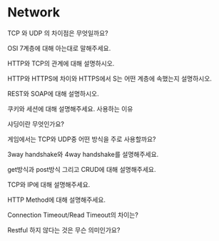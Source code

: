 # Network

TCP 와 UDP 의 차이점은 무엇일까요?

OSI 7계층에 대해 아는대로 말해주세요.

HTTP와 TCP의 관계에 대해 설명하시오.

HTTP와 HTTPS에 차이와 HTTPS에서 S는 어떤 계층에 속했는지 설명하시오.

REST와 SOAP에 대해 설명하시오.

쿠키와 세션에 대해 설명해주세요. 사용하는 이유

샤딩이란 무엇인가요?

게임에서는 TCP와 UDP중 어떤 방식을 주로 사용할까요?

3way handshake와 4way handshake를 설명해주세요.

get방식과 post방식 그리고 CRUD에 대해 설명해주세요.

TCP와 IP에 대해 설명해주세요.

HTTP Method에 대해 설명해주세요.

Connection Timeout/Read Timeout의 차이는?

Restful 하지 않다는 것은 무슨 의미인가요?